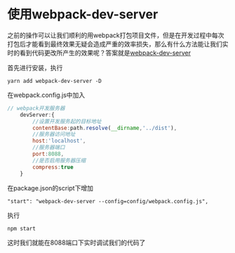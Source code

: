 # 使用webpack-dev-server

之前的操作可以让我们顺利的用webpack打包项目文件，但是在开发过程中每次打包后才能看到最终效果无疑会造成严重的效率损失，那么有什么方法能让我们实时的看到代码更改所产生的效果呢？答案就是[webpack-dev-server](https://webpack.js.org/configuration/dev-server/)

首先进行安装，执行

```
yarn add webpack-dev-server -D
```

在webpack.config.js中加入

```js
// webpack开发服务器
    devServer:{
        //设置开发服务起的目标地址
        contentBase:path.resolve(__dirname,'../dist'),
        //服务器访问地址
        host:'localhost',
        //服务器端口
        port:8088,
        //是否启用服务器压缩
        compress:true
    }
```

在package.json的script下增加

```
"start": "webpack-dev-server --config=config/webpack.config.js",
```

执行

```
npm start
```

这时我们就能在8088端口下实时调试我们的代码了